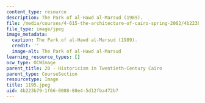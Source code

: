```yaml
---
content_type: resource
description: The Park of al-Hawd al-Marsud (1989).
file: /media/courses/4-615-the-architecture-of-cairo-spring-2002/4b223b791f66008880e45d12fba472b7_1195.jpeg
file_type: image/jpeg
image_metadata:
  caption: The Park of al-Hawd al-Marsud (1989).
  credit: ''
  image-alt: The Park of al-Hawd al-Marsud
learning_resource_types: []
ocw_type: OCWImage
parent_title: 20 - Historicism in Twentieth-Century Cairo
parent_type: CourseSection
resourcetype: Image
title: 1195.jpeg
uid: 4b223b79-1f66-0088-80e4-5d12fba472b7
---
```

